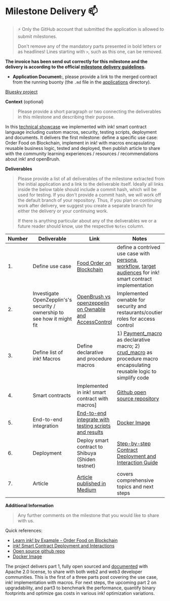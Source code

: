 # Milestone Delivery :mailbox:

> ⚡ Only the GitHub account that submitted the application is allowed to submit milestones. 
> 
> Don't remove any of the mandatory parts presented in bold letters or as headlines! Lines starting with `>`, such as this one, can be removed.

**The invoice has been send out correctly for this milestone and the delivery is according to the official [milestone delivery guidelines](https://github.com/smart-contract-bounty/Support-Docs/blob/master/milestone-deliverables-guidelines.md).**  

* **Application Document:**, please provide a link to the merged contract from the running buonty (the `.md` file in the [applications](https://github.com/smart-contract-bounty/Wasm-Bounty-01/tree/master/applications) directory).

[Bluesky project]()

**Context** (optional)
> Please provide a short paragraph or two connecting the deliverables in this milestone and describing their purpose.

In this [technical showcase](https://medium.com/@opensmartcontract/learn-ink-by-example-order-food-on-blockchain-a4024b2dee4a) we implemented with ink! smart contract language including custom macros, security, testing scripts, deployment and documents. It delivers the first milestone: define a specific use case: Order Food on Blockchain, implement in ink! with macros encapsulating reusable business logic, tested and deployed, then publish article to share with the community learning experiences / resources / recommendations about ink! and openBrush. 

**Deliverables**
> Please provide a list of all deliverables of the milestone extracted from the initial application and a link to the deliverable itself. Ideally all links inside the below table should include a commit hash, which will be used for testing. If you don't provide a commit hash, we will work off the default branch of your repository. Thus, if you plan on continuing work after delivery, we suggest you create a separate branch for either the delivery or your continuing work. 
> 
> If there is anything particular about any of the deliverables we or a future reader should know, use the respective `Notes` column.

| Number | Deliverable | Link | Notes |
| ------------- | ------------- | ------------- |------------- |
| 1. | Define use case | [Food Order on Blockchain](https://medium.com/@opensmartcontract/learn-ink-by-example-order-food-on-blockchain-a4024b2dee4a) | define a contrived use case with [persona](https://docs.google.com/document/d/1yiZrPnSaz9myrXOrR2k2IALbJA9XcjeEJ-wCmhn3S3o/edit#heading=h.s7qu46re6cic), [workflow](https://docs.google.com/document/d/1yiZrPnSaz9myrXOrR2k2IALbJA9XcjeEJ-wCmhn3S3o/edit#heading=h.p52xmq7d7g3m), [target audiences](https://docs.google.com/document/d/1yiZrPnSaz9myrXOrR2k2IALbJA9XcjeEJ-wCmhn3S3o/edit#heading=h.y8aexxoud7oj) for ink! smart contract implementation |
| 2. | Investigate OpenZepplin's's security / ownership to see how it might fit | [OpenBrush vs openzeppelin on Ownable and AccessControl](https://docs.google.com/document/d/1yiZrPnSaz9myrXOrR2k2IALbJA9XcjeEJ-wCmhn3S3o/edit#heading=h.ahhyroiqktdx) | Implemented ownable for security and restaurants/coutier roles for access control |
| 3. | Define list of ink! Macros | Define declarative and procedure macros | 1) [Payment_macro](https://github.com/InkSmartContract/foodorder-smartcontract/blob/main/contracts/foodorder/logic/helpers/helpers.rs) as declarative macro; 2) [crud_macro](https://github.com/InkSmartContract/foodorder-smartcontract/tree/main/contracts/foodorder/crud-macro) as procedure macro encapsulating reusable logic to simplify code |
| 4. | Smart contracts | Implemented in ink! smart contract with macros] | [Github open source repository](https://github.com/InkSmartContract/foodorder-smartcontract.git) |
| 5. | End-to-end integration | [End-to-end integrate with testing scripts and results](https://docs.google.com/document/d/1yiZrPnSaz9myrXOrR2k2IALbJA9XcjeEJ-wCmhn3S3o/edit#heading=h.ni7dbbifqhne) | [Docker Image](https://hub.docker.com/repository/docker/fpleader/opensmartcontract/) |
| 6. | Deployment | Deploy smart contract to Shibuya (Shiden testnet) | [Step-by-step Contract Deployment and Interaction Guide](https://docs.google.com/document/d/1stF4dCXdT0fjPur23OD-eTZ90FdOq7tU8x2xEkoPojw/edit#heading=h.iq3vnposvacy) |
| 7. | Article |[ Article published in Medium](https://medium.com/@opensmartcontract/learn-ink-by-example-order-food-on-blockchain-a4024b2dee4a) | covers comprehensive topics and next steps |

**Additional Information**
> Any further comments on the milestone that you would like to share with us.
> 
Quick references:

* [Learn ink! by Example - Order Food on Blockchain](https://medium.com/@opensmartcontract/learn-ink-by-example-order-food-on-blockchain-a4024b2dee4a)
* [ink! Smart Contract Deployment and Interactions](https://docs.google.com/document/d/1stF4dCXdT0fjPur23OD-eTZ90FdOq7tU8x2xEkoPojw/edit#heading=h.iq3vnposvacy)
* [Open source github repo](https://github.com/InkSmartContract/foodorder-smartcontract.git)
* [Docker Image](https://hub.docker.com/repository/docker/fpleader/opensmartcontract/)

The project delivers part 1, fully open sourced and [documented]() with Apache 2.0 license, to share with both web2 and web3 developer communities. This is the first of a three parts post covering the use case, ink! implementation with macros. For next steps, the upcoming part 2 on upgradability, and part3 to benchmark the performance, quantify binary footprints and optimize gas costs in various ink! optimization variations. 

